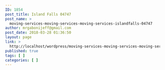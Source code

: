 ```yaml
---
ID: 1854
post_title: Island Falls 04747
post_name: >
  moving-services-moving-services-moving-services-islandfalls-04747
author: mrgabonijeff@gmail.com
post_date: 2018-03-28 01:36:50
layout: page
link: >
  http://localhost/wordpress/moving-services-moving-services-moving-services-islandfalls-04747/
published: true
tags: [ ]
categories: [ ]
---
```

